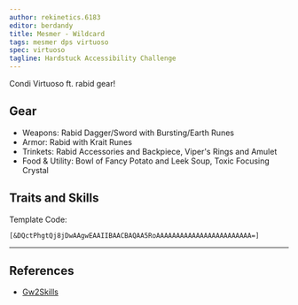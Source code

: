 ```yaml
---
author: rekinetics.6183
editor: berdandy
title: Mesmer - Wildcard
tags: mesmer dps virtuoso
spec: virtuoso
tagline: Hardstuck Accessibility Challenge
---
```


Condi Virtuoso ft. rabid gear!

## Gear

- Weapons: Rabid Dagger/Sword with Bursting/Earth Runes
- Armor: Rabid with Krait Runes
- Trinkets: Rabid Accessories and Backpiece, Viper's Rings and Amulet
- Food & Utility: Bowl of Fancy Potato and Leek Soup, Toxic Focusing Crystal

## Traits and Skills

Template Code:

`[&DQctPhgtQj8jDwAAgwEAAIIBAACBAQAA5RoAAAAAAAAAAAAAAAAAAAAAAAA=]`

---

<div
  data-armory-embed='skills'
  data-armory-ids='21750,10234,10247,10232,24755'
>
</div>
<div
  data-armory-embed='specializations'
  data-armory-ids='45,24,66'
  data-armory-45-traits='675,669,1687'
  data-armory-24-traits='721,1690,2035'
  data-armory-66-traits='2202,2207,2223'
>
</div>
<script async src='https://unpkg.com/armory-embeds@^0.x.x/armory-embeds.js'></script>



## References

- [Gw2Skills](http://gw2skills.net/editor/?PigAgylVwSYKMEmLe8XtxfA-zRRYMRDHuZQHjR8EoTB4bWO1sC-e)
